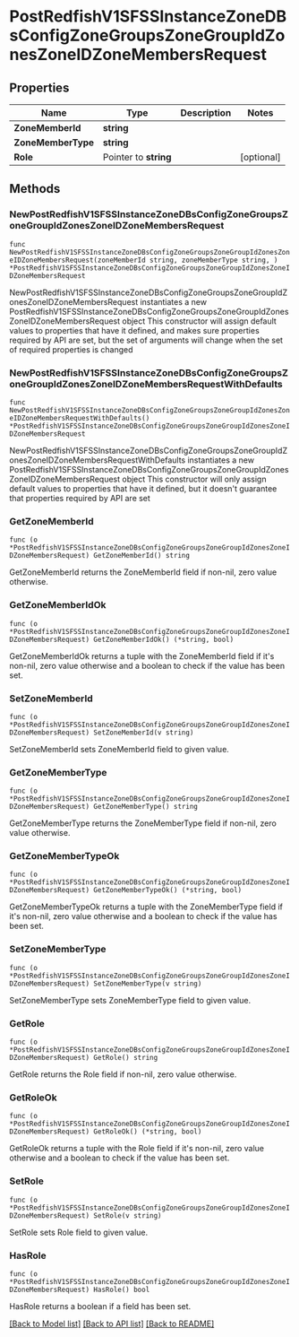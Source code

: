 # PostRedfishV1SFSSInstanceZoneDBsConfigZoneGroupsZoneGroupIdZonesZoneIDZoneMembersRequest

## Properties

Name | Type | Description | Notes
------------ | ------------- | ------------- | -------------
**ZoneMemberId** | **string** |  | 
**ZoneMemberType** | **string** |  | 
**Role** | Pointer to **string** |  | [optional] 

## Methods

### NewPostRedfishV1SFSSInstanceZoneDBsConfigZoneGroupsZoneGroupIdZonesZoneIDZoneMembersRequest

`func NewPostRedfishV1SFSSInstanceZoneDBsConfigZoneGroupsZoneGroupIdZonesZoneIDZoneMembersRequest(zoneMemberId string, zoneMemberType string, ) *PostRedfishV1SFSSInstanceZoneDBsConfigZoneGroupsZoneGroupIdZonesZoneIDZoneMembersRequest`

NewPostRedfishV1SFSSInstanceZoneDBsConfigZoneGroupsZoneGroupIdZonesZoneIDZoneMembersRequest instantiates a new PostRedfishV1SFSSInstanceZoneDBsConfigZoneGroupsZoneGroupIdZonesZoneIDZoneMembersRequest object
This constructor will assign default values to properties that have it defined,
and makes sure properties required by API are set, but the set of arguments
will change when the set of required properties is changed

### NewPostRedfishV1SFSSInstanceZoneDBsConfigZoneGroupsZoneGroupIdZonesZoneIDZoneMembersRequestWithDefaults

`func NewPostRedfishV1SFSSInstanceZoneDBsConfigZoneGroupsZoneGroupIdZonesZoneIDZoneMembersRequestWithDefaults() *PostRedfishV1SFSSInstanceZoneDBsConfigZoneGroupsZoneGroupIdZonesZoneIDZoneMembersRequest`

NewPostRedfishV1SFSSInstanceZoneDBsConfigZoneGroupsZoneGroupIdZonesZoneIDZoneMembersRequestWithDefaults instantiates a new PostRedfishV1SFSSInstanceZoneDBsConfigZoneGroupsZoneGroupIdZonesZoneIDZoneMembersRequest object
This constructor will only assign default values to properties that have it defined,
but it doesn't guarantee that properties required by API are set

### GetZoneMemberId

`func (o *PostRedfishV1SFSSInstanceZoneDBsConfigZoneGroupsZoneGroupIdZonesZoneIDZoneMembersRequest) GetZoneMemberId() string`

GetZoneMemberId returns the ZoneMemberId field if non-nil, zero value otherwise.

### GetZoneMemberIdOk

`func (o *PostRedfishV1SFSSInstanceZoneDBsConfigZoneGroupsZoneGroupIdZonesZoneIDZoneMembersRequest) GetZoneMemberIdOk() (*string, bool)`

GetZoneMemberIdOk returns a tuple with the ZoneMemberId field if it's non-nil, zero value otherwise
and a boolean to check if the value has been set.

### SetZoneMemberId

`func (o *PostRedfishV1SFSSInstanceZoneDBsConfigZoneGroupsZoneGroupIdZonesZoneIDZoneMembersRequest) SetZoneMemberId(v string)`

SetZoneMemberId sets ZoneMemberId field to given value.


### GetZoneMemberType

`func (o *PostRedfishV1SFSSInstanceZoneDBsConfigZoneGroupsZoneGroupIdZonesZoneIDZoneMembersRequest) GetZoneMemberType() string`

GetZoneMemberType returns the ZoneMemberType field if non-nil, zero value otherwise.

### GetZoneMemberTypeOk

`func (o *PostRedfishV1SFSSInstanceZoneDBsConfigZoneGroupsZoneGroupIdZonesZoneIDZoneMembersRequest) GetZoneMemberTypeOk() (*string, bool)`

GetZoneMemberTypeOk returns a tuple with the ZoneMemberType field if it's non-nil, zero value otherwise
and a boolean to check if the value has been set.

### SetZoneMemberType

`func (o *PostRedfishV1SFSSInstanceZoneDBsConfigZoneGroupsZoneGroupIdZonesZoneIDZoneMembersRequest) SetZoneMemberType(v string)`

SetZoneMemberType sets ZoneMemberType field to given value.


### GetRole

`func (o *PostRedfishV1SFSSInstanceZoneDBsConfigZoneGroupsZoneGroupIdZonesZoneIDZoneMembersRequest) GetRole() string`

GetRole returns the Role field if non-nil, zero value otherwise.

### GetRoleOk

`func (o *PostRedfishV1SFSSInstanceZoneDBsConfigZoneGroupsZoneGroupIdZonesZoneIDZoneMembersRequest) GetRoleOk() (*string, bool)`

GetRoleOk returns a tuple with the Role field if it's non-nil, zero value otherwise
and a boolean to check if the value has been set.

### SetRole

`func (o *PostRedfishV1SFSSInstanceZoneDBsConfigZoneGroupsZoneGroupIdZonesZoneIDZoneMembersRequest) SetRole(v string)`

SetRole sets Role field to given value.

### HasRole

`func (o *PostRedfishV1SFSSInstanceZoneDBsConfigZoneGroupsZoneGroupIdZonesZoneIDZoneMembersRequest) HasRole() bool`

HasRole returns a boolean if a field has been set.


[[Back to Model list]](../README.md#documentation-for-models) [[Back to API list]](../README.md#documentation-for-api-endpoints) [[Back to README]](../README.md)


